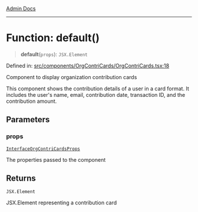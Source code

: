 [Admin Docs](/)

***

# Function: default()

> **default**(`props`): `JSX.Element`

Defined in: [src/components/OrgContriCards/OrgContriCards.tsx:18](https://github.com/PalisadoesFoundation/talawa-admin/blob/main/src/components/OrgContriCards/OrgContriCards.tsx#L18)

Component to display organization contribution cards

This component shows the contribution details of a user in a card format. It includes
the user's name, email, contribution date, transaction ID, and the contribution amount.

## Parameters

### props

[`InterfaceOrgContriCardsProps`](../../../../types/Contribution/interface/interfaces/InterfaceOrgContriCardsProps.md)

The properties passed to the component

## Returns

`JSX.Element`

JSX.Element representing a contribution card
